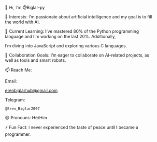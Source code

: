 👋 Hi, I’m @Biglar-py

👀 Interests:
I’m passionate about artificial intelligence and my goal is to fill the world with AI.

🌱 Current Learning:
I’ve mastered 80% of the Python programming language and I’m working on the last 20%. Additionally,

   I’m diving into JavaScript and exploring various C languages.

💞️ Collaboration Goals:
I’m eager to collaborate on AI-related projects, as well as tools and smart robots.

📫 Reach Me:

Email:

  erenbiglarhub@gmail.com

Telegram:

    @Eren_Biglar2007

😄 Pronouns: He/Him

⚡ Fun Fact:
I never experienced the taste of peace until I became a programmer.



<!---
Biglar-py/Biglar-py is a ✨ special ✨ repository because its `README.md` (this file) appears on your GitHub profile.
You can click the Preview link to take a look at your changes.
--->
